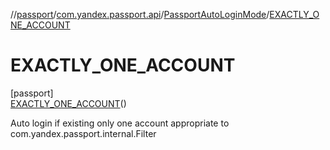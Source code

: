 //[passport](../../../../index.md)/[com.yandex.passport.api](../../index.md)/[PassportAutoLoginMode](../index.md)/[EXACTLY_ONE_ACCOUNT](index.md)

# EXACTLY_ONE_ACCOUNT

[passport]\
[EXACTLY_ONE_ACCOUNT](index.md)()

Auto login if existing only one account appropriate to com.yandex.passport.internal.Filter
